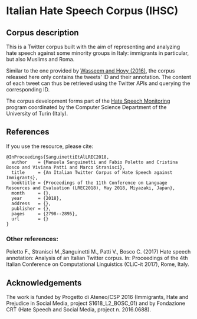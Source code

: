 # Italian Hate Speech Corpus (IHSC)

## Corpus description

This is a Twitter corpus built with the aim of representing and analyzing hate speech against some minority groups in Italy: immigrants in particular, but also Muslims and Roma.  

<!--The amount of annotated data currently available in this repository consists of 1,827 tweets, thoroughly revised by expert annotators; in the meantime, it has also been expanded with brand new data, annotated in part by experts and in part by CrowdFlower contributors. However, due to the fact that the resource is going to be used within the context of an [evaluation campaign](http://www.evalita.it/2018), we plan to make the whole dataset freely available not until Fall 2018.-->

Similar to the one provided by [Wasseem and Hovy (2016)](https://github.com/ZeerakW/hatespeech), the corpus released here only contains the tweets' ID and their annotation. The content of each tweet can thus be retrieved using the Twitter APIs and querying the corresponding ID.

The corpus development forms part of the [Hate Speech Monitoring](http://hatespeech.di.unito.it/) program coordinated by the Computer Science Department of the University of Turin (Italy).

## References

If you use the resource, please cite:

~~~
@InProceedings{SanguinettiEtAlLREC2018,
  author    = {Manuela Sanguinetti and Fabio Poletto and Cristina Bosco and Viviana Patti and Marco Stranisci},
  title     = {An Italian Twitter Corpus of Hate Speech against Immigrants},
  booktitle = {Proceedings of the 11th Conference on Language Resources and Evaluation (LREC2018), May 2018, Miyazaki, Japan},
  month     = {},
  year      = {2018},
  address   = {},
  publisher = {},
  pages     = {2798--2895},
  url       = {}
}
~~~

### Other references:

Poletto F., Stranisci M.,Sanguinetti M., Patti V., Bosco C. (2017) Hate speech annotation: Analysis of an Italian Twitter corpus. In: Proceedings of the 4th Italian Conference on Computational Linguistics (CLiC-it 2017), Rome, Italy.



## Acknowledgements
The work is funded by Progetto di Ateneo/CSP 2016 (Immigrants, Hate and Prejudice in Social Media, project S1618_L2_BOSC_01) and by Fondazione CRT (Hate Speech and Social Media, project n. 2016.0688).
